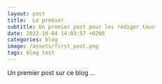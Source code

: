 ```yaml
---
layout: post
title:  Le premier
subtitle: Un premier post pour les rédiger tous
date: 2022-10-04 14:03:57 +0200
categories: blog
image: /assets/first_post.png
tags: blog test
---
```

Un premier post sur ce blog ... 
